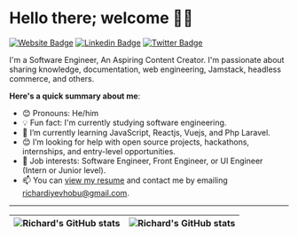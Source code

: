 # Hello there; welcome 👋🏾

[![Website Badge](https://img.shields.io/badge/-@richardiyevhobu.com-000000?style=for-the-badge&logo=Google-Chrome&logoColor=white&link=https://richardiyevhobu.com)](https://richardiyevhobu.com) [![Linkedin Badge](https://img.shields.io/badge/-richardiyevhobu-blue?style=for-the-badge&logo=Linkedin&logoColor=white&link=https://www.linkedin.com/in/richard-iyevhobu)](https://www.linkedin.com/in/richard-iyevhobu) [![Twitter Badge](https://img.shields.io/badge/-@richard__jim-1ca0f1?style=for-the-badge&logo=twitter&logoColor=white&link=https://twitter.com/richard__jim)](https://twitter.com/richard__jim)

I'm a Software Engineer, An Aspiring Content Creator. I'm passionate about sharing knowledge, documentation, web engineering, Jamstack, headless commerce, and others.

**Here's a quick summary about me**:

- 😊 Pronouns: He/him
- 💡 Fun fact: I'm currently studying software engineering.
- 🌱 I’m currently learning JavaScript, Reactjs, Vuejs, and Php Laravel.
- 😊 I’m looking for help with open source projects, hackathons, internships, and entry-level opportunities.
- 💼 Job interests: Software Engineer, Front Engineer, or UI Engineer (Intern or Junior level).
- 📫 You can [view my resume](#) and contact me by emailing richardiyevhobu@gmail.com.

---

| <img align="center" src="https://github-readme-stats.vercel.app/api?username=richardjim&show_icons=true&include_all_commits=true&hide_border=true" alt="Richard's GitHub stats" /> | <img align="center" src="https://github-readme-stats.vercel.app/api/top-langs/?username=richardjim&langs_count=8&layout=compact&hide_border=true" alt="Richard's GitHub stats" /> |
| ------------- | ------------- |
